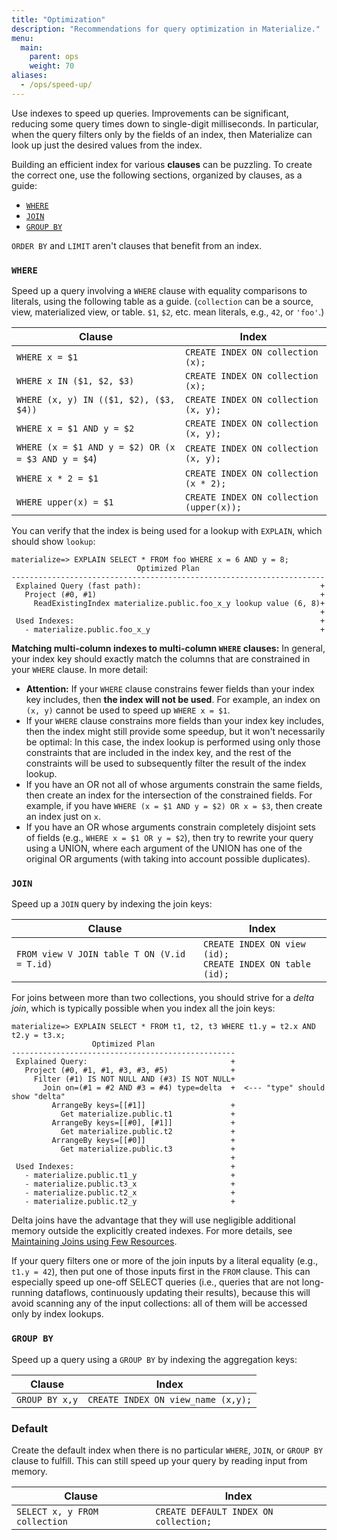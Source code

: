 ```yaml
---
title: "Optimization"
description: "Recommendations for query optimization in Materialize."
menu:
  main:
    parent: ops
    weight: 70
aliases:
  - /ops/speed-up/
---
```


Use indexes to speed up queries. Improvements can be significant, reducing some query times down to single-digit milliseconds. In particular, when the query filters only by the fields of an index, then Materialize can look up just the desired values from the index.

Building an efficient index for various **clauses** can be puzzling. To create the correct one, use the following sections, organized by clauses, as a guide:

* [`WHERE`](#where)
* [`JOIN`](#join)
* [`GROUP BY`](#group-by)

`ORDER BY` and `LIMIT` aren't clauses that benefit from an index.

### `WHERE`
Speed up a query involving a `WHERE` clause with equality comparisons to literals, using the following table as a guide. (`collection` can be a source, view, materialized
view, or table. `$1`, `$2`, etc. mean literals, e.g., `42`, or `'foo'`.)

Clause                    | Index                                |
--------------------------|--------------------------------------|
`WHERE x = $1`            | `CREATE INDEX ON collection (x);`    |
`WHERE x IN ($1, $2, $3)` | `CREATE INDEX ON collection (x);`        |
`WHERE (x, y) IN (($1, $2), ($3, $4))` | `CREATE INDEX ON collection (x, y);`     |
`WHERE x = $1 AND y = $2` | `CREATE INDEX ON collection (x, y);`     |
`WHERE (x = $1 AND y = $2) OR (x = $3 AND y = $4`) | `CREATE INDEX ON collection (x, y);`     |
`WHERE x * 2 = $1`        | `CREATE INDEX ON collection (x * 2);`    |
`WHERE upper(x) = $1`     | `CREATE INDEX ON collection (upper(x));` |

You can verify that the index is being used for a lookup with `EXPLAIN`, which should show `lookup`:
```
materialize=> EXPLAIN SELECT * FROM foo WHERE x = 6 AND y = 8;
                            Optimized Plan
----------------------------------------------------------------------
 Explained Query (fast path):                                        +
   Project (#0, #1)                                                  +
     ReadExistingIndex materialize.public.foo_x_y lookup value (6, 8)+
                                                                     +
 Used Indexes:                                                       +
   - materialize.public.foo_x_y                                      +
```

**Matching multi-column indexes to multi-column `WHERE` clauses:** In general, your index key should exactly match the columns that are constrained in your `WHERE` clause. In more detail:
- **Attention:** If your `WHERE` clause constrains fewer fields than your index key includes, then **the index will not be used**. For example, an index on `(x, y)` cannot be used to speed up `WHERE x = $1`.
- If your `WHERE` clause constrains more fields than your index key includes, then the index might still provide some speedup, but it won't necessarily be optimal: In this case, the index lookup is performed using only those constraints that are included in the index key, and the rest of the constraints will be used to subsequently filter the result of the index lookup.
- If you have an OR not all of whose arguments constrain the same fields, then create an index for the intersection of the constrained fields. For example, if you have `WHERE (x = $1 AND y = $2) OR x = $3`, then create an index just on `x`.
- If you have an OR whose arguments constrain completely disjoint sets of fields (e.g., `WHERE x = $1 OR y = $2`), then try to rewrite your query using a UNION, where each argument of the UNION has one of the original OR arguments (with taking into account possible duplicates).

### `JOIN`
Speed up a `JOIN` query by indexing the join keys:

Clause                                      | Index                                                                       |
--------------------------------------------|-----------------------------------------------------------------------------|
`FROM view V JOIN table T ON (V.id = T.id)` | `CREATE INDEX ON view (id);` <br /> `CREATE INDEX ON table (id);`           |

For joins between more than two collections, you should strive for a *delta join*, which is typically possible when you index all the join keys:
```
materialize=> EXPLAIN SELECT * FROM t1, t2, t3 WHERE t1.y = t2.x AND t2.y = t3.x;
                  Optimized Plan
--------------------------------------------------
 Explained Query:                                +
   Project (#0, #1, #1, #3, #3, #5)              +
     Filter (#1) IS NOT NULL AND (#3) IS NOT NULL+
       Join on=(#1 = #2 AND #3 = #4) type=delta  +  <--- "type" should show "delta"
         ArrangeBy keys=[[#1]]                   +
           Get materialize.public.t1             +
         ArrangeBy keys=[[#0], [#1]]             +
           Get materialize.public.t2             +
         ArrangeBy keys=[[#0]]                   +
           Get materialize.public.t3             +
                                                 +
 Used Indexes:                                   +
   - materialize.public.t1_y                     +
   - materialize.public.t3_x                     +
   - materialize.public.t2_x                     +
   - materialize.public.t2_y                     +
```
Delta joins have the advantage that they will use negligible additional memory outside the explicitly created indexes. For more details, see [Maintaining Joins using Few Resources](https://materialize.com/blog/maintaining-joins-using-few-resources).

If your query filters one or more of the join inputs by a literal equality (e.g., `t1.y = 42`), then put one of those inputs first in the `FROM` clause. This can especially speed up one-off SELECT queries (i.e., queries that are not long-running dataflows, continuously updating their results), because this will avoid scanning any of the input collections: all of them will be accessed only by index lookups.

### `GROUP BY`
Speed up a query using a `GROUP BY` by indexing the aggregation keys:

Clause          | Index                             |
----------------|-----------------------------------|
`GROUP BY x,y`  | `CREATE INDEX ON view_name (x,y);`|

### Default

Create the default index when there is no particular `WHERE`, `JOIN`, or `GROUP BY` clause to fulfill. This can still speed up your query by reading input from memory.

Clause                                               | Index                                |
-----------------------------------------------------|--------------------------------------|
`SELECT x, y FROM collection`                         | `CREATE DEFAULT INDEX ON collection;` |
